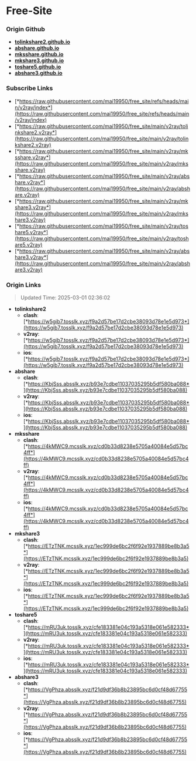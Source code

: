 # Free-Site

### Origin Github

- [**tolinkshare2.github.io**](https://github.com/tolinkshare2/tolinkshare2.github.io)
- [**abshare.github.io**](https://github.com/abshare/abshare.github.io)
- [**mksshare.github.io**](https://github.com/mksshare/mksshare.github.io)
- [**mkshare3.github.io**](https://github.com/mkshare3/mkshare3.github.io)
- [**toshare5.github.io**](https://github.com/toshare5/toshare5.github.io)
- [**abshare3.github.io**](https://github.com/abshare3/abshare3.github.io)

### Subscribe Links

- [*https://raw.githubusercontent.com/mai19950/free_site/refs/heads/main/v2ray/index*](https://raw.githubusercontent.com/mai19950/free_site/refs/heads/main/v2ray/index)
- [*https://raw.githubusercontent.com/mai19950/free_site/main/v2ray/tolinkshare2.v2ray*](https://raw.githubusercontent.com/mai19950/free_site/main/v2ray/tolinkshare2.v2ray)
- [*https://raw.githubusercontent.com/mai19950/free_site/main/v2ray/mksshare.v2ray*](https://raw.githubusercontent.com/mai19950/free_site/main/v2ray/mksshare.v2ray)
- [*https://raw.githubusercontent.com/mai19950/free_site/main/v2ray/abshare.v2ray*](https://raw.githubusercontent.com/mai19950/free_site/main/v2ray/abshare.v2ray)
- [*https://raw.githubusercontent.com/mai19950/free_site/main/v2ray/mkshare3.v2ray*](https://raw.githubusercontent.com/mai19950/free_site/main/v2ray/mkshare3.v2ray)
- [*https://raw.githubusercontent.com/mai19950/free_site/main/v2ray/toshare5.v2ray*](https://raw.githubusercontent.com/mai19950/free_site/main/v2ray/toshare5.v2ray)
- [*https://raw.githubusercontent.com/mai19950/free_site/main/v2ray/abshare3.v2ray*](https://raw.githubusercontent.com/mai19950/free_site/main/v2ray/abshare3.v2ray)

### Origin Links

> Updated Time: 2025-03-01 02:36:02

- **tolinkshare2**
  - **clash**: [*https://w5gib7.tosslk.xyz/f9a2d57be17d2cbe38093d78e1e5d973*](https://w5gib7.tosslk.xyz/f9a2d57be17d2cbe38093d78e1e5d973)
  - **v2ray**: [*https://w5gib7.tosslk.xyz/f9a2d57be17d2cbe38093d78e1e5d973*](https://w5gib7.tosslk.xyz/f9a2d57be17d2cbe38093d78e1e5d973)
  - **ios**: [*https://w5gib7.tosslk.xyz/f9a2d57be17d2cbe38093d78e1e5d973*](https://w5gib7.tosslk.xyz/f9a2d57be17d2cbe38093d78e1e5d973)
- **abshare**
  - **clash**: [*https://KbjSss.absslk.xyz/b93e7cdbe11037035295b5df580ba088*](https://KbjSss.absslk.xyz/b93e7cdbe11037035295b5df580ba088)
  - **v2ray**: [*https://KbjSss.absslk.xyz/b93e7cdbe11037035295b5df580ba088*](https://KbjSss.absslk.xyz/b93e7cdbe11037035295b5df580ba088)
  - **ios**: [*https://KbjSss.absslk.xyz/b93e7cdbe11037035295b5df580ba088*](https://KbjSss.absslk.xyz/b93e7cdbe11037035295b5df580ba088)
- **mksshare**
  - **clash**: [*https://4kMWC9.mcsslk.xyz/cd0b33d8238e5705a40084e5d57bc4ff*](https://4kMWC9.mcsslk.xyz/cd0b33d8238e5705a40084e5d57bc4ff)
  - **v2ray**: [*https://4kMWC9.mcsslk.xyz/cd0b33d8238e5705a40084e5d57bc4ff*](https://4kMWC9.mcsslk.xyz/cd0b33d8238e5705a40084e5d57bc4ff)
  - **ios**: [*https://4kMWC9.mcsslk.xyz/cd0b33d8238e5705a40084e5d57bc4ff*](https://4kMWC9.mcsslk.xyz/cd0b33d8238e5705a40084e5d57bc4ff)
- **mkshare3**
  - **clash**: [*https://ETzTNK.mcsslk.xyz/1ec999de6bc2f6f92e1937889be8b3a5*](https://ETzTNK.mcsslk.xyz/1ec999de6bc2f6f92e1937889be8b3a5)
  - **v2ray**: [*https://ETzTNK.mcsslk.xyz/1ec999de6bc2f6f92e1937889be8b3a5*](https://ETzTNK.mcsslk.xyz/1ec999de6bc2f6f92e1937889be8b3a5)
  - **ios**: [*https://ETzTNK.mcsslk.xyz/1ec999de6bc2f6f92e1937889be8b3a5*](https://ETzTNK.mcsslk.xyz/1ec999de6bc2f6f92e1937889be8b3a5)
- **toshare5**
  - **clash**: [*https://mRU3uk.tosslk.xyz/cfe183381e04c193a5318e061e582333*](https://mRU3uk.tosslk.xyz/cfe183381e04c193a5318e061e582333)
  - **v2ray**: [*https://mRU3uk.tosslk.xyz/cfe183381e04c193a5318e061e582333*](https://mRU3uk.tosslk.xyz/cfe183381e04c193a5318e061e582333)
  - **ios**: [*https://mRU3uk.tosslk.xyz/cfe183381e04c193a5318e061e582333*](https://mRU3uk.tosslk.xyz/cfe183381e04c193a5318e061e582333)
- **abshare3**
  - **clash**: [*https://VgPhza.absslk.xyz/f21d9df36b8b23895bc6d0cf48d67755*](https://VgPhza.absslk.xyz/f21d9df36b8b23895bc6d0cf48d67755)
  - **v2ray**: [*https://VgPhza.absslk.xyz/f21d9df36b8b23895bc6d0cf48d67755*](https://VgPhza.absslk.xyz/f21d9df36b8b23895bc6d0cf48d67755)
  - **ios**: [*https://VgPhza.absslk.xyz/f21d9df36b8b23895bc6d0cf48d67755*](https://VgPhza.absslk.xyz/f21d9df36b8b23895bc6d0cf48d67755)
